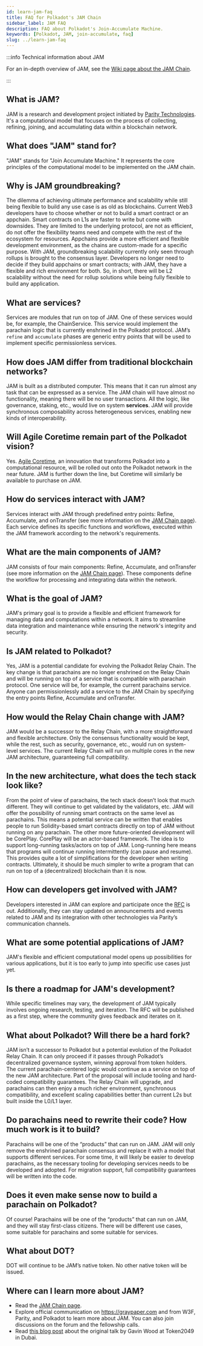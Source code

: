```yaml
---
id: learn-jam-faq
title: FAQ for Polkadot's JAM Chain
sidebar_label: JAM FAQ
description: FAQ about Polkadot's Join-Accumulate Machine.
keywords: [Polkadot, JAM, join-accumulate, faq]
slug: ../learn-jam-faq
---
```


:::info Technical information about JAM

For an in-depth overview of JAM, see the [Wiki page about the JAM Chain](./learn-jam-chain.md).

:::

## What is JAM?

JAM is a research and development project initiated by
[Parity Technologies](https://www.parity.io/). It's a computational model that focuses on the
process of collecting, refining, joining, and accumulating data within a blockchain network.

## What does "JAM" stand for?

"JAM" stands for "Join Accumulate Machine." It represents the core principles of the computational
model to be implemented on the JAM chain.

## Why is JAM groundbreaking?

The dilemma of achieving ultimate performance and scalability while still being flexible to build
any use case is as old as blockchains. Current Web3 developers have to choose whether or not to
build a smart contract or an appchain. Smart contracts on L1s are faster to write but come with
downsides. They are limited to the underlying protocol, are not as efficient, do not offer the
flexibility teams need and compete with the rest of the ecosystem for resources. Appchains provide a
more efficient and flexible development environment, as the chains are custom-made for a specific
purpose. With JAM, groundbreaking scalability currently only seen through rollups is brought to the
consensus layer. Developers no longer need to decide if they build appchains or smart contracts;
with JAM, they have a flexible and rich environment for both. So, in short, there will be L2
scalability without the need for rollup solutions while being fully flexible to build any
application.

## What are services?

Services are modules that run on top of JAM. One of these services would be, for example, the
ChainService. This service would implement the parachain logic that is currently enshrined in the
Polkadot protocol. JAM’s `refine` and `accumulate` phases are generic entry points that will be used
to implement specific permissionless services.

## How does JAM differ from traditional blockchain networks?

JAM is built as a distributed computer. This means that it can run almost any task that can be
expressed as a service. The JAM chain will have almost no functionality, meaning there will be no
user transactions. All the logic, like governance, staking, etc., would live on system **services**.
JAM will provide synchronous composability across heterogeneous services, enabling new kinds of
interoperability.

## Will Agile Coretime remain part of the Polkadot vision?

Yes. [Agile Coretime](./learn-agile-coretime.md), an innovation that transforms Polkadot into a
computational resource, will be rolled out onto the Polkadot network in the near future. JAM is
further down the line, but Coretime will similarly be available to purchase on JAM.

## How do services interact with JAM?

Services interact with JAM through predefined entry points: Refine, Accumulate, and onTransfer (see
more information on the [JAM Chain page](./learn-jam-chain.md#service-entry-points)). Each service
defines its specific functions and workflows, executed within the JAM framework according to the
network's requirements.

## What are the main components of JAM?

JAM consists of four main components: Refine, Accumulate, and onTransfer (see more information on
the [JAM Chain page](./learn-jam-chain.md#service-entry-points)). These components define the
workflow for processing and integrating data within the network.

## What is the goal of JAM?

JAM's primary goal is to provide a flexible and efficient framework for managing data and
computations within a network. It aims to streamline data integration and maintenance while ensuring
the network's integrity and security.

## Is JAM related to Polkadot?

Yes, JAM is a potential candidate for evolving the Polkadot Relay Chain. The key change is that
parachains are no longer enshrined on the Relay Chain and will be running on top of a service that
is compatible with parachain protocol. One service will be, for example, the current parachains
service. Anyone can permissionlessly add a service to the JAM Chain by specifying the entry points
Refine, Accumulate and onTransfer.

## How would the Relay Chain change with JAM?

JAM would be a successor to the Relay Chain, with a more straightforward and flexible architecture.
Only the consensus functionality would be kept, while the rest, such as security, governance, etc.,
would run on system-level services. The current Relay Chain will run on multiple cores in the new
JAM architecture, guaranteeing full compatibility.

## In the new architecture, what does the tech stack look like?

From the point of view of parachains, the tech stack doesn’t look that much different. They will
continue to get validated by the validators, etc. JAM will offer the possibility of running smart
contracts on the same level as parachains. This means a potential service can be written that
enables people to run Solidity-based smart contracts directly on top of JAM without running on any
parachain. The other more future-oriented development will be CorePlay. CorePlay will be an
actor-based framework. The idea is to support long-running tasks/actors on top of JAM. Long-running
here means that programs will continue running intermittently (can pause and resume). This provides
quite a lot of simplifications for the developer when writing contracts. Ultimately, it should be
much simpler to write a program that can run on top of a (decentralized) blockchain than it is now.

## How can developers get involved with JAM?

Developers interested in JAM can explore and participate once the
[RFC](../general/start-building.md#requests-for-comment-rfcs) is out. Additionally, they can stay
updated on announcements and events related to JAM and its integration with other technologies via
Parity’s communication channels.

## What are some potential applications of JAM?

JAM's flexible and efficient computational model opens up possibilities for various applications,
but it is too early to jump into specific use cases just yet.

## Is there a roadmap for JAM's development?

While specific timelines may vary, the development of JAM typically involves ongoing research,
testing, and iteration. The RFC will be published as a first step, where the community gives
feedback and iterates on it.

## What about Polkadot? Will there be a hard fork?

JAM isn’t a successor to Polkadot but a potential evolution of the Polkadot Relay Chain. It can only
proceed if it passes through Polkadot’s decentralized governance system, winning approval from token
holders. The current parachain-centered logic would continue as a service on top of the new JAM
architecture. Part of the proposal will include tooling and hard-coded compatibility guarantees. The
Relay Chain will upgrade, and parachains can then enjoy a much richer environment, synchronous
compatibility, and excellent scaling capabilities better than current L2s but built inside the L0/L1
layer.

## Do parachains need to rewrite their code? How much work is it to build?

Parachains will be one of the “products” that can run on JAM. JAM will only remove the enshrined
parachain consensus and replace it with a model that supports different services. For some time, it
will likely be easier to develop parachains, as the necessary tooling for developing services needs
to be developed and adopted. For migration support, full compatibility guarantees will be written
into the code.

## Does it even make sense now to build a parachain on Polkadot?

Of course! Parachains will be one of the “products” that can run on JAM, and they will stay
first-class citizens. There will be different use cases, some suitable for parachains and some
suitable for services.

## What about DOT?

DOT will continue to be JAM’s native token. No other native token will be issued.

## Where can I learn more about JAM?

- Read the [JAM Chain page](./learn-jam-chain.md).
- Explore official communication on https://graypaper.com and from W3F, Parity, and Polkadot to
  learn more about JAM. You can also join discussions on the forum and the fellowship calls.
- Read
  [this blog post](https://grillapp.net/@filippoweb3/gavin-s-talk-about-jam-at-token2049-dubai-136004?ref=10124)
  about the original talk by Gavin Wood at Token2049 in Dubai.
